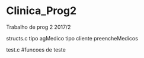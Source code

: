 # Clinica_Prog2
Trabalho de prog 2 2017/2

structs.c
  tipo  agMedico
  tipo  cliente
  preencheMedicos
 
test.c
  #funcoes de teste
 
